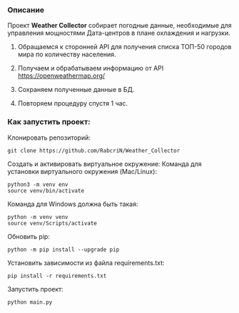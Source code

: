 ### Описание
Проект **Weather Collector** собирает погодные данные, необходимые для управления мощностями Дата-центров в плане охлаждения и нагрузки.

1. Обращаемся к сторонней API для получения списка ТОП-50 городов мира по количеству населения.

2. Получаем и обрабатываем информацию от API https://openweathermap.org/

3. Сохраняем полученные данные в БД.

4. Повторяем процедуру спустя 1 час.


### Как запустить проект:
Клонировать репозиторий:
```
git clone https://github.com/RabcriN/Weather_Collector
```
Cоздать и активировать виртуальное окружение:
Команда для установки виртуального окружения (Mac/Linux):
```
python3 -m venv env
source venv/bin/activate
```
Команда для Windows должна быть такая:
```
python -m venv venv
source venv/Scripts/activate
```
Обновить pip:
```
python -m pip install --upgrade pip
```
Установить зависимости из файла requirements.txt:
```
pip install -r requirements.txt
```
Запустить проект:
```
python main.py
```

